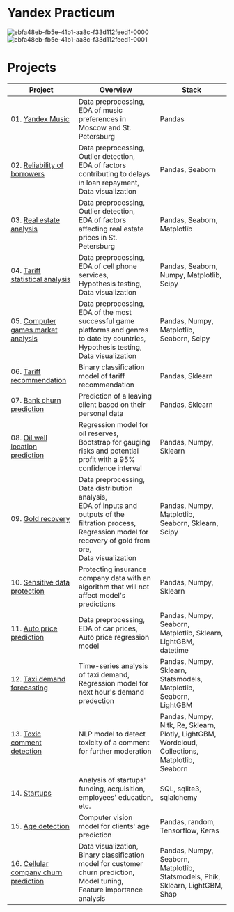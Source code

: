 # Yandex Practicum
![ebfa48eb-fb5e-41b1-aa8c-f33d112feed1-0000](https://github.com/vladislavziyangulov/yandex_practicum/assets/145385464/3dccac09-c995-48d1-9760-3cc774d0b1e6)
![ebfa48eb-fb5e-41b1-aa8c-f33d112feed1-0001](https://github.com/vladislavziyangulov/yandex_practicum/assets/145385464/a31a3f68-99ad-4d64-91ec-3c7f59ad66b5)

# Projects

|Project|Overview|Stack|
|---|---|---|
|01. [Yandex Music](https://github.com/vladislavziyangulov/yandex_practicum/tree/1a0733189307784d452d584eb516e63052639875/yandex_music)|Data preprocessing, <br />EDA of music preferences in Moscow and St. Petersburg|Pandas|
|02. [Reliability of borrowers](https://github.com/vladislavziyangulov/yandex_practicum/tree/1a0733189307784d452d584eb516e63052639875/borrower_reliability)|Data preprocessing, <br />Outlier detection, <br />EDA of factors contributing to delays in loan repayment, <br />Data visualization|Pandas, Seaborn|
|03. [Real estate analysis](https://github.com/vladislavziyangulov/yandex_practicum/tree/1a0733189307784d452d584eb516e63052639875/eda_real_estate)|Data preprocessing, <br />Outlier detection, <br />EDA of factors affecting real estate prices in St. Petersburg|Pandas, Seaborn, Matplotlib|
|04. [Tariff statistical analysis](https://github.com/vladislavziyangulov/yandex_practicum/tree/1a0733189307784d452d584eb516e63052639875/binary_classification)|Data preprocessing, <br />EDA of cell phone services, <br />Hypothesis testing, <br />Data visualization|Pandas, Seaborn, Numpy, Matplotlib, Scipy|
|05. [Computer games market analysis](https://github.com/vladislavziyangulov/yandex_practicum/tree/1a0733189307784d452d584eb516e63052639875/eda_%26_statistics)|Data preprocessing, <br />EDA of the most successful game platforms and genres to date by countries, <br />Hypothesis testing, <br />Data visualization|Pandas, Numpy, Matplotlib, Seaborn, Scipy|
|06. [Tariff recommendation](https://github.com/vladislavziyangulov/yandex_practicum/tree/1a0733189307784d452d584eb516e63052639875/binary_classification)|Binary classification model of tariff recommendation|Pandas, Sklearn|
|07. [Bank churn prediction](https://github.com/vladislavziyangulov/yandex_practicum/tree/1a0733189307784d452d584eb516e63052639875/bank_churn_prediction)|Prediction of a leaving client based on their personal data|Pandas, Sklearn|
|08. [Oil well location prediction](https://github.com/vladislavziyangulov/yandex_practicum/tree/1a0733189307784d452d584eb516e63052639875/bootstrap)|Regression model for oil reserves, <br />Bootstrap for gauging risks and potential profit with a 95% confidence interval|Pandas, Numpy, Sklearn|
|09. [Gold recovery](https://github.com/vladislavziyangulov/yandex_practicum/tree/1a0733189307784d452d584eb516e63052639875/gold_recovery_prediction)|Data preprocessing, <br />Data distribution analysis, <br />EDA of inputs and outputs of the filtration process, <br />Regression model for recovery of gold from ore, <br />Data visualization|Pandas, Numpy, Matplotlib, Seaborn, Sklearn, Scipy|
|10. [Sensitive data protection](https://github.com/vladislavziyangulov/yandex_practicum/tree/1a0733189307784d452d584eb516e63052639875/linear_algebra)|Protecting insurance company data with an algorithm that will not affect model's predictions| Pandas, Numpy, Sklearn|
|11. [Auto price prediction](https://github.com/vladislavziyangulov/yandex_practicum/tree/1a0733189307784d452d584eb516e63052639875/auto_price_prediction)|Data preprocessing, <br />EDA of car prices, <br />Auto price regression model|Pandas, Numpy, Seaborn, Matplotlib, Sklearn, LightGBM, datetime|
|12. [Taxi demand forecasting](https://github.com/vladislavziyangulov/yandex_practicum/tree/0f991dbb442ad9ecb8c1a46e8f62923481fc31b0/taxi_demand_forecasting)|Time-series analysis of taxi demand, <br />Regression model for next hour's demand predection|Pandas, Numpy, Sklearn, Statsmodels, Matplotlib, Seaborn, LightGBM|
|13. [Toxic comment detection](https://github.com/vladislavziyangulov/yandex_practicum/tree/0f991dbb442ad9ecb8c1a46e8f62923481fc31b0/sentiment_analysis)|NLP model to detect toxicity of a comment for further moderation|Pandas, Numpy, Nltk, Re, Sklearn, Plotly, LightGBM, Wordcloud, Collections, Matplotlib, Seaborn|
|14. [Startups](https://github.com/vladislavziyangulov/yandex_practicum/tree/0f991dbb442ad9ecb8c1a46e8f62923481fc31b0/sql)|Analysis of startups' funding, acquisition, employees' education, etc.|SQL, sqlite3, sqlalchemy|
|15. [Age detection](https://github.com/vladislavziyangulov/yandex_practicum/tree/0f991dbb442ad9ecb8c1a46e8f62923481fc31b0/computer_vision)|Computer vision model for clients' age prediction|Pandas, random, Tensorflow, Keras|
|16. [Cellular company churn prediction](https://github.com/vladislavziyangulov/yandex_practicum/tree/0f991dbb442ad9ecb8c1a46e8f62923481fc31b0/telecom_churn_prediction)|Data visualization, <br />Binary classification model for customer churn prediction, <br />Model tuning, <br />Feature importance analysis|Pandas, Numpy, Seaborn, Matplotlib, Statsmodels, Phik, Sklearn, LightGBM, <br />Shap|
